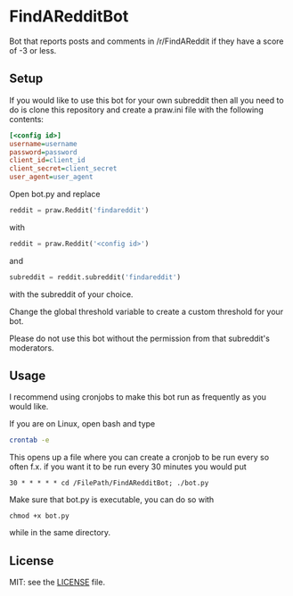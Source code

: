 # FindARedditBot
Bot that reports posts and comments in /r/FindAReddit if they have a score of -3 or less.

## Setup
If you would like to use this bot for your own subreddit then all you need to do is clone
this repository and create a praw.ini file with the following contents:

```ini
[<config id>]
username=username
password=password
client_id=client_id
client_secret=client_secret
user_agent=user_agent
```

Open bot.py and replace

```python
reddit = praw.Reddit('findareddit')
```

with

```python
reddit = praw.Reddit('<config id>') 
```

and

```python
subreddit = reddit.subreddit('findareddit')
```

with the subreddit of your choice.

Change the global threshold variable to create a custom threshold for your bot.

Please do not use this bot without the permission from that subreddit's moderators.

## Usage
I recommend using cronjobs to make this bot run as frequently as you would like. 

If you are on Linux, open bash and type

```bash
crontab -e
```

This opens up a file where you can create a cronjob to be run every so often
f.x. if you want it to be run every 30 minutes you would put

```
30 * * * * * cd /FilePath/FindARedditBot; ./bot.py
```

Make sure that bot.py is executable, you can do so with

```
chmod +x bot.py
```

while in the same directory.


## License

MIT: see the [LICENSE](https://github.com/Unnar/FindARedditBot/blob/master/LICENSE) file.
